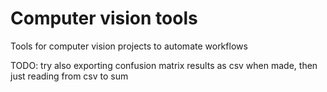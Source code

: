# Computer vision tools
Tools for computer vision projects to automate workflows

TODO: try also exporting confusion matrix results as csv when made, then just reading from csv to sum
